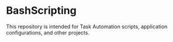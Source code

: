 # BashScripting
This repository is intended for Task Automation scripts, application configurations, and other projects.
